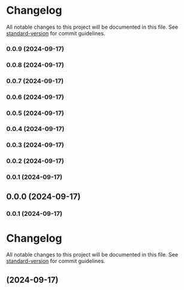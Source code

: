 # Changelog

All notable changes to this project will be documented in this file. See [standard-version](https://github.com/conventional-changelog/standard-version) for commit guidelines.

### 0.0.9 (2024-09-17)

### 0.0.8 (2024-09-17)

### 0.0.7 (2024-09-17)

### 0.0.6 (2024-09-17)

### 0.0.5 (2024-09-17)

### 0.0.4 (2024-09-17)

### 0.0.3 (2024-09-17)

### 0.0.2 (2024-09-17)

### 0.0.1 (2024-09-17)

## 0.0.0 (2024-09-17)

### 0.0.1 (2024-09-17)

# Changelog

All notable changes to this project will be documented in this file. See [standard-version](https://github.com/conventional-changelog/standard-version) for commit guidelines.

##  (2024-09-17)
